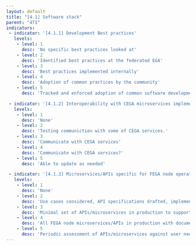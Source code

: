 ```yaml
---
layout: default
title: "[4.1] Software stack"
parent: "4TI"
indicators:
 - indicator: '[4.1.1] Development Best practices'
   levels:
    - level: 1
      desc: 'No specific best practices looked at'
    - level: 2
      desc: 'Identified best practices at the federated EGA'
    - level: 3  
      desc: 'Best practices implemented internally'
    - level: 4
      desc: 'Adoption of common practices by the community'
    - level: 5
      desc: 'Tracked and enforced adoption of common software development best practices'

 - indicator: '[4.1.2] Interoperability with CEGA microservices implemented (e.g. permissions API, submission API)'
   levels:
    - level: 1
      desc: 'None'
    - level: 2
      desc: 'Testing communiction with some of CEGA services.'
    - level: 3  
      desc: 'Communicate with CEGA services'
    - level: 4
      desc: 'Communicate with CEGA services?'
    - level: 5
      desc: 'Able to update as needed'

 - indicator: '[4.1.3] Microservices/APIs specific for FEGA node operations implemented'
   levels:
    - level: 1
      desc: 'None'
    - level: 2
      desc: 'Use cases considered, API specifications drafted, implementation in progress'
    - level: 3  
      desc: 'Minimal set of APIs/microservices in production to support core FEGA node services. Additional APIs/microservices being developed/tested.'
    - level: 4
      desc: 'All FEGA node microservices/APIs in production with documented specifications. Services have generally high uptime.'
    - level: 5
      desc: 'Periodic assessment of APIs/microservices against user needs and feedback. Proposals made for new APIs/microservices or new features for existing APIs/microservices.'
---
```


